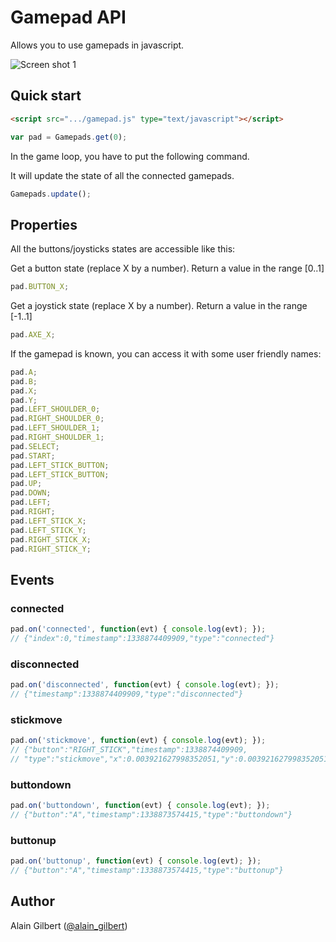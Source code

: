 # Gamepad API

Allows you to use gamepads in javascript.

![Screen shot 1](http://us.cdn4.123rf.com/168nwm/chisnikov/chisnikov1104/chisnikov110400057/9267738-boitier-de-commande-contour-noir-sur-blanc-bakcground-illustration-vectorielle.jpg)

## Quick start

```html
<script src=".../gamepad.js" type="text/javascript"></script>
```

```js
var pad = Gamepads.get(0);
```

In the game loop, you have to put the following command.

It will update the state of all the connected gamepads.

```js
Gamepads.update();
```

## Properties

All the buttons/joysticks states are accessible like this:

Get a button state (replace X by a number). Return a value in the range [0..1]

```js
pad.BUTTON_X;
```

Get a joystick state (replace X by a number). Return a value in the range [-1..1]

```js
pad.AXE_X;
```


If the gamepad is known, you can access it with some user friendly names:

```js
pad.A;
pad.B;
pad.X;
pad.Y;
pad.LEFT_SHOULDER_0;
pad.RIGHT_SHOULDER_0;
pad.LEFT_SHOULDER_1;
pad.RIGHT_SHOULDER_1;
pad.SELECT;
pad.START;
pad.LEFT_STICK_BUTTON;
pad.LEFT_STICK_BUTTON;
pad.UP;
pad.DOWN;
pad.LEFT;
pad.RIGHT;
pad.LEFT_STICK_X;
pad.LEFT_STICK_Y;
pad.RIGHT_STICK_X;
pad.RIGHT_STICK_Y;
```


## Events

### connected

```js
pad.on('connected', function(evt) { console.log(evt); });
// {"index":0,"timestamp":1338874409909,"type":"connected"}
```

### disconnected

```js
pad.on('disconnected', function(evt) { console.log(evt); });
// {"timestamp":1338874409909,"type":"disconnected"}
```

### stickmove

```js
pad.on('stickmove', function(evt) { console.log(evt); });
// {"button":"RIGHT_STICK","timestamp":1338874409909,
// "type":"stickmove","x":0.003921627998352051,"y":0.003921627998352051}
```

### buttondown

```js
pad.on('buttondown', function(evt) { console.log(evt); });
// {"button":"A","timestamp":1338873574415,"type":"buttondown"}
```

### buttonup

```js
pad.on('buttonup', function(evt) { console.log(evt); });
// {"button":"A","timestamp":1338873574415,"type":"buttonup"}
```

## Author

Alain Gilbert ([@alain_gilbert](https://twitter.com/alain_gilbert))
